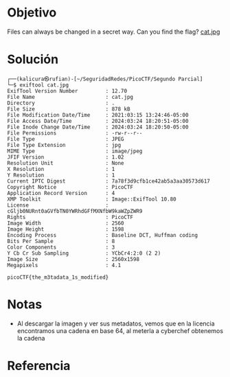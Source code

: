 # Objetivo
Files can always be changed in a secret way. Can you find the flag? [cat.jpg](https://mercury.picoctf.net/static/e5825f58ef798fdd1af3f6013592a971/cat.jpg)
# Solución
```
┌──(kalicura㉿rufian)-[~/SeguridadRedes/PicoCTF/Segundo Parcial]
└─$ exiftool cat.jpg          
ExifTool Version Number         : 12.70
File Name                       : cat.jpg
Directory                       : .
File Size                       : 878 kB
File Modification Date/Time     : 2021:03:15 13:24:46-05:00
File Access Date/Time           : 2024:03:24 18:20:51-05:00
File Inode Change Date/Time     : 2024:03:24 18:20:50-05:00
File Permissions                : -rw-r--r--
File Type                       : JPEG
File Type Extension             : jpg
MIME Type                       : image/jpeg
JFIF Version                    : 1.02
Resolution Unit                 : None
X Resolution                    : 1
Y Resolution                    : 1
Current IPTC Digest             : 7a78f3d9cfb1ce42ab5a3aa30573d617
Copyright Notice                : PicoCTF
Application Record Version      : 4
XMP Toolkit                     : Image::ExifTool 10.80
License                         : cGljb0NURnt0aGVfbTN0YWRhdGFfMXNfbW9kaWZpZWR9
Rights                          : PicoCTF
Image Width                     : 2560
Image Height                    : 1598
Encoding Process                : Baseline DCT, Huffman coding
Bits Per Sample                 : 8
Color Components                : 3
Y Cb Cr Sub Sampling            : YCbCr4:2:0 (2 2)
Image Size                      : 2560x1598
Megapixels                      : 4.1

picoCTF{the_m3tadata_1s_modified}
```
# Notas
- Al descargar la imagen y ver sus metadatos, vemos que en la licencia encontramos una cadena en base 64, al meterla a cyberchef obtenemos la cadena
# Referencia